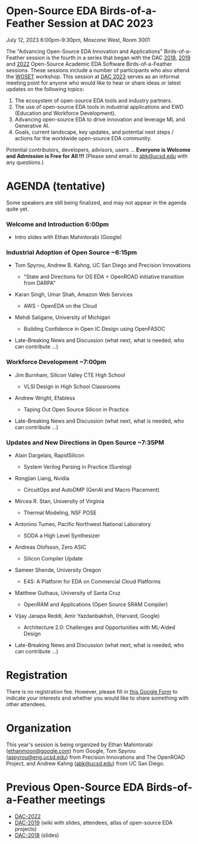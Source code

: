 # Open-Source EDA Birds-of-a-Feather Session at DAC 2023

July 12, 2023 6:00pm-9:30pm, Moscone West, Room 3001

The "Advancing Open-Source EDA Innovation and Applications" Birds-of-a-Feather session is the fourth in a series that began with the DAC [2018](https://drive.google.com/open?id=1m8ZJEvfLcUhiL1KX7rj18gzi-zLhI6P2), [2019](https://github.com/The-OpenROAD-Project/Birds-of-a-Feather-Open-Source-Academic-EDA-Software/wiki/DAC-2019-Birds-of-a-Feather:-Open-Source-Academic-EDA-Software) and [2022](./README_2022.md) Open-Source Academic EDA Software Birds-of-a-Feather sessions. These sessions include a number of participants who also attend the [WOSET](https://woset-workshop.github.io/) workshop. This session at [DAC 2023](https://www.dac.com/) serves as an informal meeting point for anyone who would like to hear or share ideas or latest updates on the following topics:
  1. The ecosystem of open-source EDA tools and industry partners.
  2. The use of open-source EDA tools in industrial applications and EWD (Education and Workforce Development).
  3. Advancing open-source EDA to drive innovation and leverage ML and Generative AI.
  4. Goals, current landscape, key updates, and potential next steps / actions for the worldwide open-source EDA community.
  
Potential contributors, developers, advisors, users … **Everyone is Welcome and Admission is Free for All !!!** (Please send email to [abk@ucsd.edu](mailto:abk@ucsd.edu) with any questions.)

# AGENDA (tentative)

Some speakers are still being finalized, and may not appear in the agenda quite yet.
  
### Welcome and Introduction 6:00pm

- Intro slides with Ethan Mahintorabi (Google)

### Industrial Adoption of Open Source ~6:15pm

- Tom Spyrou, Andrew B. Kahng, UC San Diego and Precision Innovations
  - "State and Directions for OS EDA + OpenROAD initiative transition from DARPA"
  
- Karan Singh, Umar Shah, Amazon Web Services
  - AWS - OpenEDA on the Cloud
  
- Mehdi Saligane, University of Michigan
  - Building Confidence in Open IC Design using OpenFASOC

- Late-Breaking News and Discussion (what next, what is needed, who can contribute …)

### Workforce Development  ~7:00pm

- Jim Burnham, Silicon Valley CTE High School
  - VLSI Design in High School Classrooms

- Andrew Wright, Efabless
  - Taping Out Open Source Silicon in Practice

- Late-Breaking News and Discussion (what next, what is needed, who can contribute …)

### Updates and New Directions in Open Source ~7:35PM

- Alain Dargelais, RapidSilicon
  - System Verilog Parsing in Practice (Surelog)

- Rongjian Liang, Nvidia
  - CircuitOps and AutoDMP (GenAI and Macro Placement)

- Mircea R. Stan, University of Virginia
  - Thermal Modeling, NSF POSE

- Antonino Tumeo, Pacific Northwest National Laboratory
  -  SODA a High Level Synthesizer

- Andreas Olofsson, Zero ASIC
  - Silicon Compiler Update

- Sameer Shende, University Oregon
  - E4S: A Platform for EDA on Commercial Cloud Platforms

- Matthew Guthaus, University of Santa Cruz
  - OpenRAM and Applications (Open Source SRAM Compiler)

- Vijay Janapa Reddi, Amir Yazdanbakhsh, (Harvard, Google)
  - Architecture 2.0: Challenges and Opportunities with ML-Aided Design

- Late-Breaking News and Discussion (what next, what is needed, who can contribute …)

# Registration
  
There is no registration fee. However, please fill in [this Google Form](https://docs.google.com/forms/d/e/1FAIpQLSeyzd9rCoGSq9jfT8C7Yo6bWbUiyZ6tlOZEN7vQ7REmlRMfSw/viewform) to indicate your interests and whether you would like to share something with other attendees.

# Organization
This year's session is being organized by Ethan Mahintorabi ([ethanmoon@google.com](mailto:ethanmoon@google.com)) from Google, Tom Spyrou ([aspyrou@eng.ucsd.edu](mailto:aspyrou@eng.ucsd.edu)) from Precision Innovations and The OpenROAD Project, and Andrew Kahng ([abk@ucsd.edu](mailto:abk@ucsd.edu)) from UC San Diego.

# Previous Open-Source EDA Birds-of-a-Feather meetings
- [DAC-2022](./README_2022.md)
- [DAC-2019](https://github.com/The-OpenROAD-Project/Birds-of-a-Feather-Open-Source-Academic-EDA-Software/wiki/DAC-2019-Birds-of-a-Feather:-Open-Source-Academic-EDA-Software) (wiki with slides, attendees, atlas of open-source EDA projects)
- [DAC-2018](https://drive.google.com/open?id=1m8ZJEvfLcUhiL1KX7rj18gzi-zLhI6P2) (slides)